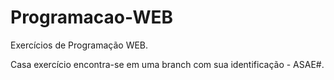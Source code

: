 # Programacao-WEB

Exercícios de Programação WEB.

Casa exercício encontra-se em uma branch com sua identificação - ASAE#.
